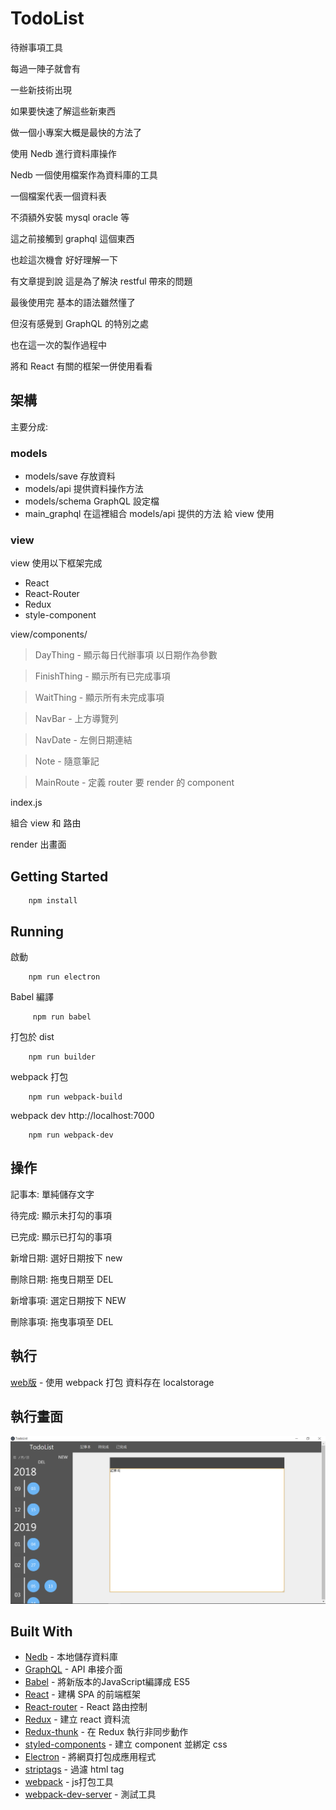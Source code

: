 # TodoList

待辦事項工具

每過一陣子就會有

一些新技術出現

如果要快速了解這些新東西

做一個小專案大概是最快的方法了

使用 Nedb 進行資料庫操作

Nedb 一個使用檔案作為資料庫的工具

一個檔案代表一個資料表

不須額外安裝 mysql oracle 等

這之前接觸到 graphql 這個東西

也趁這次機會 好好理解一下

有文章提到說 這是為了解決 restful 帶來的問題

最後使用完 基本的語法雖然懂了

但沒有感覺到 GraphQL 的特別之處

也在這一次的製作過程中

將和 React 有關的框架一併使用看看

## 架構

主要分成:

### models

* models/save 存放資料
* models/api 提供資料操作方法
* models/schema GraphQL 設定檔
* main_graphql  在這裡組合 models/api 提供的方法 給 view 使用

### view

view 使用以下框架完成

* React
* React-Router
* Redux
* style-component

view/components/
> DayThing - 顯示每日代辦事項 以日期作為參數

> FinishThing - 顯示所有已完成事項

> WaitThing - 顯示所有未完成事項

> NavBar - 上方導覽列

> NavDate - 左側日期連結

> Note - 隨意筆記

> MainRoute - 定義 router 要 render 的 component

index.js 

組合 view 和 路由 

render 出畫面

## Getting Started

        npm install

## Running

啟動
        
        npm run electron

Babel 編譯

         npm run babel

打包於 dist

        npm run builder

webpack 打包
    
        npm run webpack-build

webpack dev  http://localhost:7000

        npm run webpack-dev

## 操作

記事本: 單純儲存文字

待完成: 顯示未打勾的事項

已完成: 顯示已打勾的事項

新增日期: 選好日期按下 new

刪除日期: 拖曳日期至 DEL

新增事項: 選定日期按下 NEW

刪除事項: 拖曳事項至 DEL

## 執行

[web版](https://de-yu.github.io/TodoList-electron/application-webpack/#/) - 使用 webpack 打包 資料存在 localstorage

## 執行畫面

![執行畫面](https://raw.githubusercontent.com/de-yu/TodoList-electron/master/readmeImg/readme.PNG)

## Built With

* [Nedb](https://github.com/louischatriot/nedb) - 本地儲存資料庫
* [GraphQL](https://graphql.org/) - API 串接介面
* [Babel](https://babeljs.io/) - 將新版本的JavaScript編譯成 ES5
* [React](https://reactjs.org/) - 建構 SPA 的前端框架
* [React-router](https://reacttraining.com/react-router/) - React 路由控制
* [Redux](https://redux.js.org/) - 建立 react 資料流
* [Redux-thunk](https://github.com/reduxjs/redux-thunk) - 在 Redux 執行非同步動作
* [styled-components](https://www.styled-components.com/) - 建立 component 並綁定 css
* [Electron](https://electronjs.org/) - 將網頁打包成應用程式
* [striptags](https://github.com/ericnorris/striptags) - 過濾 html tag
* [webpack](https://webpack.js.org/) - js打包工具
* [webpack-dev-server](https://github.com/webpack/webpack-dev-server)  - 測試工具
 
